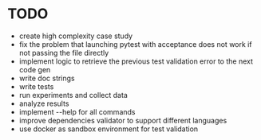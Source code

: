 # TODO

- create high complexity case study
- fix the problem that launching pytest with acceptance does not work if not passing the file directly
- implement logic to retrieve the previous test validation error to the next code gen
- write doc strings
- write tests
- run experiments and collect data
- analyze results
- implement --help for all commands
- improve dependencies validator to support different languages
- use docker as sandbox environment for test validation
